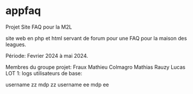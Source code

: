 # appfaq
Projet Site FAQ pour la M2L

site web en php et html servant de forum pour une FAQ pour la maison des leagues. 

Période: Fevrier 2024 à mai 2024.

Membres du groupe projet:
Fraux Mathieu
Colmagro Mathias
Rauzy Lucas
LOT 1:
logs utilisateurs de base:

username zz
mdp zz
username ee
mdp ee